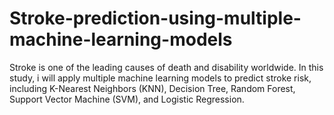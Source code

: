 # Stroke-prediction-using-multiple-machine-learning-models
Stroke is one of the leading causes of death and disability worldwide. In this study, i will apply multiple machine learning models to predict stroke risk, including K-Nearest Neighbors (KNN), Decision Tree, Random Forest, Support Vector Machine (SVM), and Logistic Regression.
